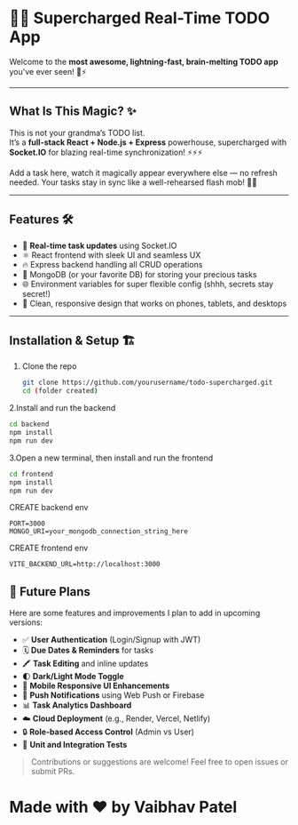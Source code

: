 # 🚀🔥 Supercharged Real-Time TODO App

Welcome to the **most awesome, lightning-fast, brain-melting TODO app** you've ever seen! 🧠⚡️

---

## What Is This Magic? ✨

This is not your grandma’s TODO list.  
It’s a **full-stack React + Node.js + Express** powerhouse, supercharged with **Socket.IO** for blazing real-time synchronization! ⚡⚡⚡

Add a task here, watch it magically appear everywhere else — no refresh needed. Your tasks stay in sync like a well-rehearsed flash mob! 💃🕺

---

## Features 🛠️

- 🚀 **Real-time task updates** using Socket.IO  
- ⚛️ React frontend with sleek UI and seamless UX  
- 🔥 Express backend handling all CRUD operations  
- 💾 MongoDB (or your favorite DB) for storing your precious tasks  
- 🌐 Environment variables for super flexible config (shhh, secrets stay secret!)  
- 💅 Clean, responsive design that works on phones, tablets, and desktops  

---

## Installation & Setup 🏗️

1. Clone the repo

   ```bash
   git clone https://github.com/yourusername/todo-supercharged.git
   cd (folder created)
   ```
   
2.Install and run the backend

   ```bash
   cd backend
   npm install
   npm run dev
   ```
3.Open a new terminal, then install and run the frontend
   ```bash
   cd frontend
   npm install
   npm run dev
   ```

CREATE backend env
```
PORT=3000
MONGO_URI=your_mongodb_connection_string_here
```

CREATE frontend env
```
VITE_BACKEND_URL=http://localhost:3000
```


## 🚀 Future Plans

Here are some features and improvements I plan to add in upcoming versions:

- ✅ **User Authentication** (Login/Signup with JWT)
- 🗓️ **Due Dates & Reminders** for tasks
- 🖍️ **Task Editing** and inline updates
- 🌓 **Dark/Light Mode Toggle**
- 📱 **Mobile Responsive UI Enhancements**
- 🔔 **Push Notifications** using Web Push or Firebase
- 📊 **Task Analytics Dashboard**
- ☁️ **Cloud Deployment** (e.g., Render, Vercel, Netlify)
- 🔒 **Role-based Access Control** (Admin vs User)
- 🧪 **Unit and Integration Tests**

> Contributions or suggestions are welcome! Feel free to open issues or submit PRs.

# Made with ❤️ by Vaibhav Patel





